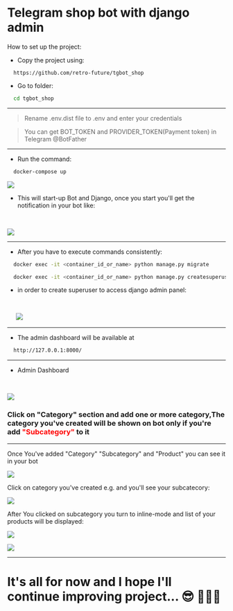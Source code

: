 # Telegram shop bot with django admin 


How to set up the project:
* Copy the project using:
```
  https://github.com/retro-future/tgbot_shop
```

* Go to folder:
```bash
  cd tgbot_shop 
```
---
>Rename .env.dist file to .env and enter your credentials

> You can get BOT_TOKEN and PROVIDER_TOKEN(Payment token) in Telegram @BotFather

---

* Run the command:
```bash
  docker-compose up 
```
![](https://telegra.ph/file/e32b7b15a4ee03b938697.png)

* This will start-up Bot and Django, once you start you'll get the notification in your bot like:
<br/>

![](https://telegra.ph/file/d0377e40fd1263a50389d.png)

---

* After you have to execute commands consistently:
```bash
  docker exec -it <container_id_or_name> python manage.py migrate
```

```bash
  docker exec -it <container_id_or_name> python manage.py createsuperuser
```
* in order to create superuser to access django admin panel:
<br/>

&nbsp;&nbsp;&nbsp;&nbsp;&nbsp;![](https://telegra.ph/file/2347b88c6ff7b4ef2fa2a.png)

---

* The admin dashboard will be available at
```bash
  http://127.0.0.1:8000/
```
___

* Admin Dashboard

<br/>

 ![](https://telegra.ph/file/371fa9275f855df6f2675.png)

### Click on "Category" section and add one or more category,The category you've created will be shown on bot only if you're add <span style="color:red">"Subcategory"</span> to it

---

Once You've added "Category" "Subcategory" and "Product" you can see it in your bot 

![](https://telegra.ph/file/56651db3d2cda6d7786ef.png)

Click on category you've created e.g. and you'll see your subcatecory:

![](https://telegra.ph/file/3c9d1aa2adaf97fb23e7f.png)

After You clicked on subcategory you turn to inline-mode and list of your products will be displayed:

![](https://telegra.ph/file/a5c5f17a2ec1564efdc0a.png)

![](https://telegra.ph/file/e6f9dfb662bfd75eb926d.png)

---

# It's all for now and I hope I'll continue improving project... :sunglasses: :rocket::rocket::rocket:
